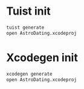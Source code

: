 # Tuist init

```sh
tuist generate
open AstroDating.xcodeproj
```

# Xcodegen init

```sh
xcodegen generate
open AstroDating.xcodeproj
```
